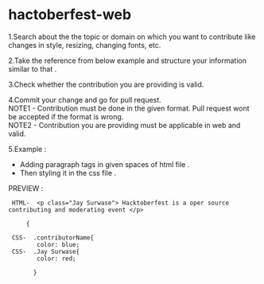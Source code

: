 # hactoberfest-web


1.Search about the the topic or domain on which you want to contribute like changes in style, resizing, changing fonts, etc.

2.Take the reference from below example and structure your information similar to that .

3.Check whether the contribution you are providing is valid.

4.Commit your change and go for pull request.  
  NOTE1 - Contribution must be done in the given format. Pull request wont be accepted if the format is wrong.  
  NOTE2 - Contribution you are providing must be applicable in web and valid.

5.Example : 

 - Adding paragraph tags in given spaces of html file .
 - Then styling it in the css file .
 
 PREVIEW :
    
     HTML-  <p class="Jay Surwase"> Hacktoberfest is a oper source contributing and moderating event </p>
     
         {
         
     CSS-  .contributorName{
            color: blue;
     CSS-  .Jay Surwase{
            color: red;
            
           }
     
